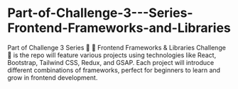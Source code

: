 # Part-of-Challenge-3---Series-Frontend-Frameworks-and-Libraries
Part of Challenge 3 Series 🎯 🚀 Frontend Frameworks &amp; Libraries Challenge 🚀 is the repo will feature various projects using technologies like React, Bootstrap, Tailwind CSS, Redux, and GSAP. Each project will introduce different combinations of frameworks, perfect for beginners to learn and grow in frontend development.
